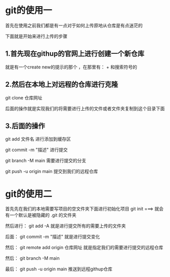 # git的使用一



首先在使用之前我们都是有一点对于如何上传原地从仓库是有点迷茫的

下面就是开始来进行上传的步骤



## 1.首先现在githup的官网上进行创建一个新仓库

就是有一个create new的提示的那个 ，在那里有：  +   和搜索符号的



## 2.然后在本地上对远程的仓库进行克隆

git clone 仓库网址

后面的操作就是实现我们的将需要进行上传的文件或者文件夹复制到这个目录下面



## 3.后面的操作

git add 文件名   进行添加到缓存区

git commit -m "描述"   进行提交

git branch -M main 需要进行提交的分支

git push -u origin main  提交到我们的远程仓库





# git的使用二



首先先在我们的本地需要写项目的空文件夹下面进行初始化项目  git init    ===>  就会有一个默认是被隐藏的 .git 的文件夹

然后进行：  git add -A  就是进行提交所有的需要上传的文件夹

后面：  git commit -m "描述"   就是进行提交变化

然后：  git remote add origin 仓库网址   就是指定我们的需要进行提交的远程仓库

然后：  git branch -M main  

最后：  git push -u origin main  推送到远程githup仓库